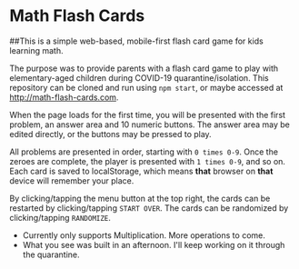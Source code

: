 # Math Flash Cards

##This is a simple web-based, mobile-first flash card game for kids learning math. 

The purpose was to provide parents with a flash card game to play with elementary-aged children during COVID-19 quarantine/isolation. This repository can be cloned and run using `npm start`, or maybe accessed at http://math-flash-cards.com.

When the page loads for the first time, you will be presented with the first problem, an answer area and 10 numeric buttons. The answer area may be edited directly, or the buttons may be pressed to play. 

All problems are presented in order, starting with `0 times 0-9`. Once the zeroes are complete, the player is presented with `1 times 0-9`, and so on. Each card is saved to localStorage, which means **that** browser on **that** device will remember your place.

By clicking/tapping the menu button at the top right, the cards can be restarted by clicking/tapping `START OVER`. The cards can be randomized by clicking/tapping `RANDOMIZE`.

  - Currently only supports Multiplication. More operations to come.
  - What you see was built in an afternoon. I'll keep working on it through the quarantine.